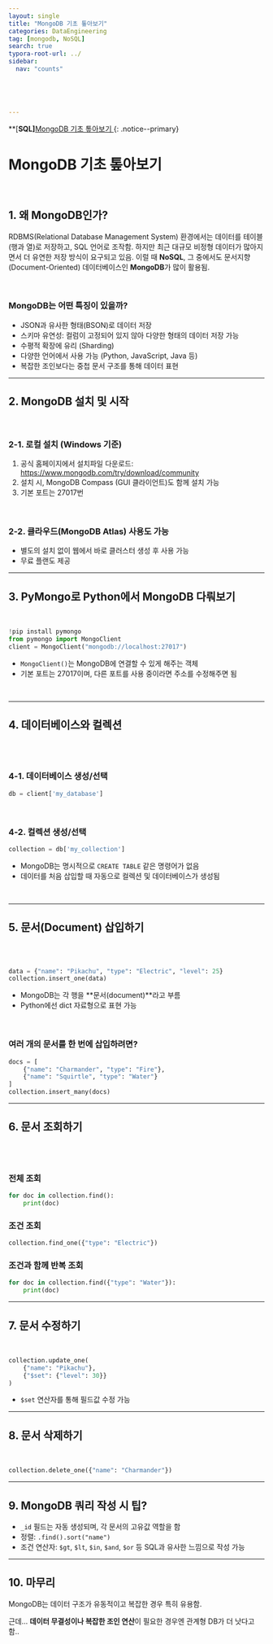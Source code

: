 ```yaml
---
layout: single
title: "MongoDB 기초 톺아보기"
categories: DataEngineering
tag: [mongodb, NoSQL]
search: true
typora-root-url: ../
sidebar:
  nav: "counts"





---
```




**[**SQL]**[MongoDB 기초 톺아보기 ](https://park-chanyeong.github.io)
{: .notice--primary}

# MongoDB 기초 톺아보기

<br>

## 1. 왜 MongoDB인가?

RDBMS(Relational Database Management System) 환경에서는 데이터를 테이블(행과 열)로 저장하고, SQL 언어로 조작함. 하지만 최근 대규모 비정형 데이터가 많아지면서 더 유연한 저장 방식이 요구되고 있음. 이럴 때 **NoSQL**, 그 중에서도 문서지향(Document-Oriented) 데이터베이스인 **MongoDB**가 많이 활용됨.

<br>

### MongoDB는 어떤 특징이 있을까?

- JSON과 유사한 형태(BSON)로 데이터 저장
- 스키마 유연성: 컬럼이 고정되어 있지 않아 다양한 형태의 데이터 저장 가능
- 수평적 확장에 유리 (Sharding)
- 다양한 언어에서 사용 가능 (Python, JavaScript, Java 등)
- 복잡한 조인보다는 중첩 문서 구조를 통해 데이터 표현

------

## 2. MongoDB 설치 및 시작

<br>

### 2-1. 로컬 설치 (Windows 기준)

1. 공식 홈페이지에서 설치파일 다운로드: https://www.mongodb.com/try/download/community
2. 설치 시, MongoDB Compass (GUI 클라이언트)도 함께 설치 가능
3. 기본 포트는 27017번

<br>

### 2-2. 클라우드(MongoDB Atlas) 사용도 가능

- 별도의 설치 없이 웹에서 바로 클러스터 생성 후 사용 가능
- 무료 플랜도 제공

------

## 3. PyMongo로 Python에서 MongoDB 다뤄보기

<br>

```python
!pip install pymongo
from pymongo import MongoClient
client = MongoClient("mongodb://localhost:27017")
```

- `MongoClient()`는 MongoDB에 연결할 수 있게 해주는 객체
- 기본 포트는 27017이며, 다른 포트를 사용 중이라면 주소를 수정해주면 됨

<br>

------

## 4. 데이터베이스와 컬렉션

<br>

<br>

### 4-1. 데이터베이스 생성/선택

```python
db = client['my_database']
```

<br>

### 4-2. 컬렉션 생성/선택

```python
collection = db['my_collection']
```

- MongoDB는 명시적으로 `CREATE TABLE` 같은 명령어가 없음
- 데이터를 처음 삽입할 때 자동으로 컬렉션 및 데이터베이스가 생성됨

<br>

------

## 5. 문서(Document) 삽입하기

<br>

<br>

```python
data = {"name": "Pikachu", "type": "Electric", "level": 25}
collection.insert_one(data)
```

- MongoDB는 각 행을 **문서(document)**라고 부름
- Python에선 dict 자료형으로 표현 가능

<br>

### 여러 개의 문서를 한 번에 삽입하려면?

```python
docs = [
    {"name": "Charmander", "type": "Fire"},
    {"name": "Squirtle", "type": "Water"}
]
collection.insert_many(docs)
```

------

## 6. 문서 조회하기

<br>

<br>

### 전체 조회

```python
for doc in collection.find():
    print(doc)
```

### 조건 조회

```python
collection.find_one({"type": "Electric"})
```

### 조건과 함께 반복 조회

```python
for doc in collection.find({"type": "Water"}):
    print(doc)
```

------

## 7. 문서 수정하기

<br>

```python
collection.update_one(
    {"name": "Pikachu"},
    {"$set": {"level": 30}}
)
```

- `$set` 연산자를 통해 필드값 수정 가능

------

## 8. 문서 삭제하기

<br>

```python
collection.delete_one({"name": "Charmander"})
```

------

## 9. MongoDB 쿼리 작성 시 팁?

- `_id` 필드는 자동 생성되며, 각 문서의 고유값 역할을 함
- 정렬: `.find().sort("name")`
- 조건 연산자: `$gt`, `$lt`, `$in`, `$and`, `$or` 등 SQL과 유사한 느낌으로 작성 가능

------

## 10. 마무리

MongoDB는 데이터 구조가 유동적이고 복잡한 경우 특히 유용함.

 근데...
 **데이터 무결성이나 복잡한 조인 연산**이 필요한 경우엔
 관계형 DB가 더 낫다고 함..